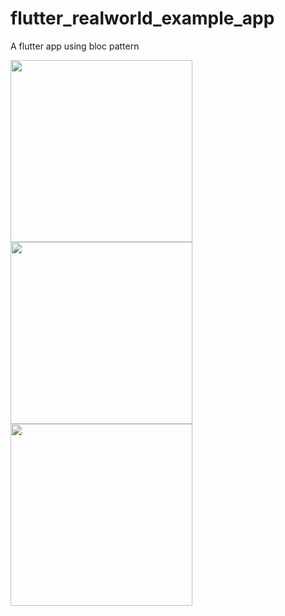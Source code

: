 # flutter_realworld_example_app
A flutter app using bloc pattern

<img src="https://user-images.githubusercontent.com/15893416/54401856-5a99f500-46a8-11e9-8959-52b788bfd522.jpg" width="291" /> <img src="https://user-images.githubusercontent.com/15893416/54401559-f9bded00-46a6-11e9-82e3-227a441a9bea.jpg" width="291" /> <img src="https://user-images.githubusercontent.com/15893416/54401846-46ee8e80-46a8-11e9-817d-a4fc6b5221f5.jpg" width="291" />
